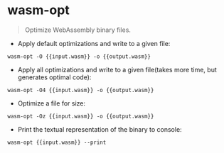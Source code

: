 # wasm-opt

> Optimize WebAssembly binary files.

- Apply default optimizations and write to a given file:

`wasm-opt -O {{input.wasm}} -o {{output.wasm}}`

- Apply all optimizations and write to a given file(takes more time, but generates optimal code):

`wasm-opt -O4 {{input.wasm}} -o {{output.wasm}}`

- Optimize a file for size:

`wasm-opt -Oz {{input.wasm}} -o {{output.wasm}}`

- Print the textual representation of the binary to console:

`wasm-opt {{input.wasm}} --print`
